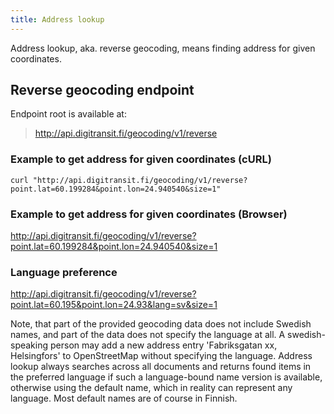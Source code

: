 ```yaml
---
title: Address lookup
---
```


Address lookup, aka. reverse geocoding, means finding address for given coordinates.

## Reverse geocoding endpoint

Endpoint root is available at:
> http://api.digitransit.fi/geocoding/v1/reverse

### Example to get address for given coordinates (cURL)

```
curl "http://api.digitransit.fi/geocoding/v1/reverse?point.lat=60.199284&point.lon=24.940540&size=1"
```

### Example to get address for given coordinates (Browser)

http://api.digitransit.fi/geocoding/v1/reverse?point.lat=60.199284&point.lon=24.940540&size=1

### Language preference

http://api.digitransit.fi/geocoding/v1/reverse?point.lat=60.195&point.lon=24.93&lang=sv&size=1

Note, that part of the provided geocoding data does not include Swedish names, and part of the data
does not specify the language at all. A swedish-speaking person may add a new address entry
'Fabriksgatan xx, Helsingfors' to OpenStreetMap without specifying the language.
Address lookup always searches across all documents and returns found items in the preferred
language if such a language-bound name version is available, otherwise using the default name,
which in reality can represent any language. Most default names are of course in Finnish.
